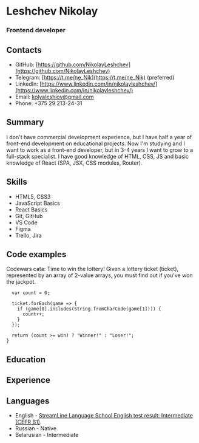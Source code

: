 # Leshchev Nikolay

### Frontend developer

## Contacts

- GitHub: [https://github.com/NikolayLeshchev](https://github.com/NikolayLeshchev)
- Telegram: [https://t.me/ne_Nik](https://t.me/ne_Nik) (preferred)
- LinkedIn: [https://www.linkedin.com/in/nikolayleshchev/](https://www.linkedin.com/in/nikolayleshchev/)
- Email: kolyaleshiov@gmail.com
- Phone: +375 29 213-24-31

## Summary

I don't have commercial development experience, but I have half a year of front-end development on educational projects. Now I'm studying and I want to work as a front-end developer, but in 3-4 years I want to grow to a full-stack specialist. I have good knowledge of HTML, CSS, JS and basic knowledge of React (SPA, JSX, CSS modules, Router).

## Skills

- HTML5, CSS3
- JavaScript Basics
- React Basics
- Git, GitHub
- VS Code
- Figma
- Trello, Jira

## Code examples

Codewars cata:
Time to win the lottery!
Given a lottery ticket (ticket), represented by an array of 2-value arrays, you must find out if you've won the jackpot.

```function bingo(ticket, win){
  var count = 0;

  ticket.forEach(game => {
    if (game[0].includes(String.fromCharCode(game[1]))) {
      count++;
    }
  });

  return (count >= win) ? "Winner!" : "Loser!";
}
```

## Education

## Experience

## Languages

- English - [StreamLine Language School English test result: Intermediate (CEFR B1)](https://cert.str.by/streamline-certificate/EC272A601C76CC6B7CF3ED927D76E9CC).
- Russian - Native
- Belarusian - Intermediate
